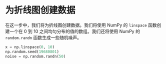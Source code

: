 # 为折线图创建数据

在这一步中，我们将为折线图创建数据。我们将使用 NumPy 的 `linspace` 函数创建一个在 0 到 10 之间均匀分布的值的数组。我们还将使用 NumPy 的 `random.randn` 函数生成一些随机噪声。

```python
x = np.linspace(0, 10)
np.random.seed(19680801)
noise = np.random.randn(50)
```
